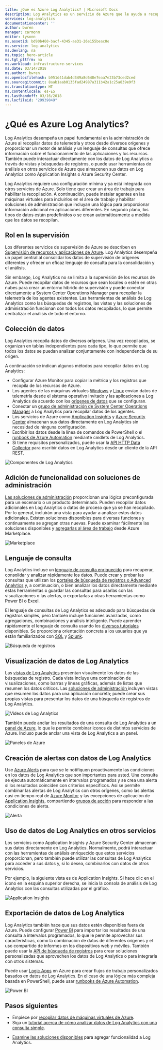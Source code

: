 ```yaml
---
title: ¿Qué es Azure Log Analytics? | Microsoft Docs
description: Log Analytics es un servicio de Azure que le ayuda a recopilar y analizar los datos operativos generados por los recursos en los entornos locales o de nube.  En este artículo se proporciona una breve información general sobre los distintos componentes de Log Analytics, además de vínculos a contenido detallado.
services: log-analytics
documentationcenter: ''
author: bwren
manager: carmonm
editor: tysonn
ms.assetid: bd90b460-bacf-4345-ae31-26e155beac0e
ms.service: log-analytics
ms.devlang: na
ms.topic: hero-article
ms.tgt_pltfrm: na
ms.workload: infrastructure-services
ms.date: 03/14/2018
ms.author: bwren
ms.openlocfilehash: b951d41dab4d349a8d648e7eaa7e23b73ced2ced
ms.sourcegitcommit: 8aab1aab0135fad24987a311b42a1c25a839e9f3
ms.translationtype: HT
ms.contentlocale: es-ES
ms.lasthandoff: 03/16/2018
ms.locfileid: "29939049"
---
```

# <a name="what-is-azure-log-analytics"></a>¿Qué es Azure Log Analytics?
Log Analytics desempeña un papel fundamental en la administración de Azure al recopilar datos de telemetría y otros desde diversos orígenes y proporcionar un motor de análisis y un lenguaje de consultas que ofrece información sobre el funcionamiento de las aplicaciones y los recursos.  También puede interactuar directamente con los datos de Log Analytics a través de vistas y búsquedas de registros, o puede usar herramientas de análisis en otros servicios de Azure que almacenen sus datos en Log Analytics como Application Insights o Azure Security Center.  

Log Analytics requiere una configuración mínima y ya está integrada con otros servicios de Azure.  Solo tiene que crear un área de trabajo para habilitar la recopilación.  A continuación, puede instalar agentes en las máquinas virtuales para incluirlos en el área de trabajo y habilitar soluciones de administración que incluyan una lógica para proporcionar información adicional en aplicaciones diferentes.  En segundo plano, los tipos de datos están predefinidos o se crean automáticamente a medida que los datos se recopilan.


## <a name="role-in-monitoring"></a>Rol en la supervisión

Los diferentes servicios de supervisión de Azure se describen en [Supervisión de recursos y aplicaciones de Azure](../monitoring-and-diagnostics/monitoring-overview.md).  Log Analytics desempeña un papel central al consolidar los datos de supervisión de orígenes diferentes y ofrecer un eficaz lenguaje de consulta para la consolidación y el análisis.  

Sin embargo, Log Analytics no se limita a la supervisión de los recursos de Azure.  Puede recopilar datos de recursos que sean locales o estén en otras nubes para crear un entorno híbrido de supervisión y puede conectar directamente a System Center Operations Manager para recopilar la telemetría de los agentes existentes.  Las herramientas de análisis de Log Analytics como las búsquedas de registros, las vistas y las soluciones de administración funcionan con todos los datos recopilados, lo que permite centralizar el análisis de todo el entorno.



## <a name="data-collection"></a>Colección de datos
Log Analytics recopila datos de diversos orígenes.  Una vez recopilados, se organizan en tablas independientes para cada tipo, lo que permite que todos los datos se puedan analizar conjuntamente con independencia de su origen.

A continuación se indican algunos métodos para recopilar datos en Log Analytics:

- Configurar Azure Monitor para copiar la métrica y los registros que recopila de los recursos de Azure.
- Los agentes de las máquinas virtuales [Windows](log-analytics-windows-agent.md) y [Linux](log-analytics-linux-agents.md) envían datos de telemetría desde el sistema operativo invitado y las aplicaciones a Log Analytics de acuerdo con los [orígenes de datos](log-analytics-data-sources.md) que se configuran.  
- Conectar un [grupo de administración de System Center Operations Manager](log-analytics-om-agents.md) a Log Analytics para recopilar datos de los agentes.
- Los servicios de Azure como [Application Insights](https://docs.microsoft.com/azure/application-insights/) y [Azure Security Center](https://docs.microsoft.com/azure/security-center/) almacenan sus datos directamente en Log Analytics sin necesidad de ninguna configuración.
- Escribir los datos desde la línea de comandos de PowerShell o el [runbook de Azure Automation](../automation/automation-runbook-types.md) mediante cmdlets de Log Analytics.
- Si tiene requisitos personalizados, puede usar la [API HTTP Data Collector](log-analytics-data-collector-api.md) para escribir datos en Log Analytics desde un cliente de la API REST.


![Componentes de Log Analytics](media/log-analytics-overview/collecting-data.png)

## <a name="add-functionality-with-management-solutions"></a>Adición de funcionalidad con soluciones de administración
[Las soluciones de administración](log-analytics-add-solutions.md) proporcionan una lógica preconfigurada para un escenario o un producto determinado.  Pueden recopilar datos adicionales en Log Analytics o datos de proceso que ya se han recopilado.  Por lo general, incluirán una vista para ayudar a analizar estos datos adicionales.  Existen soluciones disponibles para diversas funciones y continuamente se agregan otras nuevas.  Puede examinar fácilmente las soluciones disponibles y [agregarlas al área de trabajo](log-analytics-add-solutions.md) desde Azure Marketplace.  

![Marketplace](media/log-analytics-overview/solutions.png)


## <a name="query-language"></a>Lenguaje de consulta

Log Analytics incluye un [lenguaje de consulta enriquecido](http://docs.loganalytics.io) para recuperar, consolidar y analizar rápidamente los datos.  Puede crear y probar las consultas que utilizan los [portales de búsqueda de registros o Advanced Analytics](log-analytics-log-search-portals.md) y, a continuación, o bien analizar los datos directamente mediante estas herramientas o guardar las consultas para usarlas con las visualizaciones o las alertas, o exportarlas a otras herramientas como Power BI o Excel.

El lenguaje de consultas de Log Analytics es adecuado para búsquedas de registros simples, pero también incluye funciones avanzadas, como agregaciones, combinaciones y análisis inteligente. Puede aprender rápidamente el lenguaje de consulta usando los [diversos tutoriales](https://docs.loganalytics.io/docs/Learn/Tutorials) disponibles.  Se proporciona orientación concreta a los usuarios que ya están familiarizados con [SQL](https://docs.loganalytics.io/docs/Learn/References/SQL-to-Azure-Log-Analytics) y [Splunk](https://docs.loganalytics.io/docs/Learn/References/Splunk-to-Azure-Log-Analytics).

![Búsqueda de registros](media/log-analytics-overview/analytics-query.png)


## <a name="visualize-log-analytics-data"></a>Visualización de datos de Log Analytics

Las [vistas de Log Analytics](log-analytics-view-designer.md) presentan visualmente los datos de las búsquedas de registro.  Cada vista incluye una combinación de visualizaciones, como barras y líneas gráficas, además de listas que resumen los datos críticos.  Las [soluciones de administración ](#add-functionality-with-management-solutions) incluyen vistas que resumen los datos para una aplicación concreta; puede crear sus propias vistas para presentar los datos de una búsqueda de registros de Log Analytics.

![Vídeos de Log Analytics](media/log-analytics-overview/view.png)

También puede anclar los resultados de una consulta de Log Analytics a un [panel de Azure](../azure-portal/azure-portal-dashboards.md), lo que le permite combinar iconos de distintos servicios de Azure.  Incluso puede anclar una vista de Log Analytics a un panel.

![Paneles de Azure](media/log-analytics-overview/dashboard.png)

## <a name="creating-alerts-from-log-analytics-data"></a>Creación de alertas con datos de Log Analytics

Use [Azure Alerts](../monitoring-and-diagnostics/monitoring-overview-unified-alerts.md) para que se le notifiquen proactivamente las condiciones en los datos de Log Analytics que son importantes para usted.  Una consulta se ejecuta automáticamente en intervalos programados y se crea una alerta si los resultados coinciden con criterios específicos.  Así se permite combinar las alertas de Log Analytics con otros orígenes, como las alertas casi en tiempo real de [Azure Monitor](../monitoring-and-diagnostics/monitoring-near-real-time-metric-alerts.md) y las excepciones de aplicación de [Application Insights](../application-insights/app-insights-alerts.md), compartiendo [grupos de acción](../monitoring-and-diagnostics/monitoring-action-groups.md) para responder a las condiciones de alerta.

![Alerta](media/log-analytics-overview/alerts.png)


## <a name="using-log-analytics-data-in-other-services"></a>Uso de datos de Log Analytics en otros servicios
Los servicios como Application Insights y Azure Security Center almacenan sus datos directamente en Log Analytics.  Normalmente, podrá interactuar con las herramientas de análisis enriquecido que estos servicios proporcionan, pero también puede utilizar las consultas de Log Analytics para acceder a sus datos y, si lo desea, combinarlos con datos de otros servicios.  

Por ejemplo, la siguiente vista es de Application Insights.  Si hace clic en el icono en la esquina superior derecha, se inicia la consola de análisis de Log Analytics con las consultas utilizadas por el gráfico.

![Application Insights](media/log-analytics-overview/application-insights.png)


## <a name="exporting-log-analytics-data"></a>Exportación de datos de Log Analytics

Log Analytics también hace que sus datos estén disponibles fuera de Azure.  Puede configurar [Power BI](log-analytics-powerbi.md) para importar los resultados de una consulta a intervalos programados, lo que le permite aprovechar sus características, como la combinación de datos de diferentes orígenes y el uso compartido de informes en los dispositivos web y móviles.  También puede usar la [API de búsqueda de registros](log-analytics-log-search-api.md) para crear soluciones personalizadas que aprovechen los datos de Log Analytics o para integrarla con otros sistemas.

Puede usar [Logic Apps](../logic-apps/logic-apps-overview.md) en Azure para crear flujos de trabajo personalizados basados en datos de Log Analytics.  En el caso de una lógica más compleja basada en PowerShell, puede usar [runbooks de Azure Automation](../automation/automation-runbook-types.md).

![Power BI](media/log-analytics-overview/export.png)



## <a name="next-steps"></a>Pasos siguientes
- Empiece por [recopilar datos de máquinas virtuales de Azure](log-analytics-quick-collect-azurevm.md).
- Siga un [tutorial acerca de cómo analizar datos de Log Analytics con una consulta simple](log-analytics-tutorial-viewdata.md).
* [Examine las soluciones disponibles](log-analytics-add-solutions.md) para agregar funcionalidad a Log Analytics.

